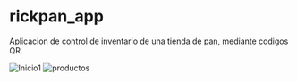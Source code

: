 # rickpan_app

Aplicacion de control de inventario de una tienda de pan, mediante codigos QR.

![Inicio1](https://user-images.githubusercontent.com/80381423/132939193-0daf72c6-d499-41b7-8cae-6b7e940ea3ea.jpg) ![productos](https://userimages.githubusercontent.com/80381423/132939224-70956bba-1ff4-44de-b07e-c12c41c10fc1.jpg)

